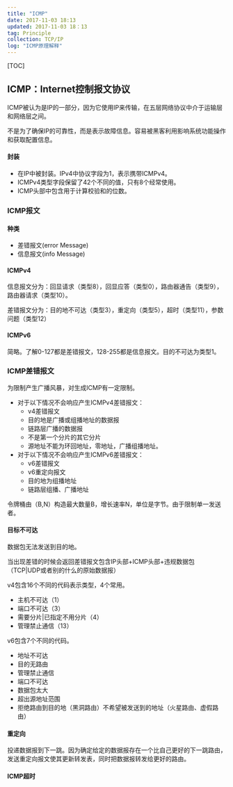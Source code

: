 ```yaml
---
title: "ICMP"
date: 2017-11-03 18:13
updated: 2017-11-03 18：13
tag: Principle
collection: TCP/IP
log: "ICMP原理解释"
---
```


[TOC]

## ICMP：Internet控制报文协议

ICMP被认为是IP的一部分，因为它使用IP来传输，在五层网络协议中介于运输层和网络层之间。

不是为了确保IP的可靠性，而是表示故障信息。容易被黑客利用影响系统功能操作和获取配置信息。

#### 封装

* 在IP中被封装。IPv4中协议字段为1，表示携带ICMPv4。
* ICMPv4类型字段保留了42个不同的值，只有8个经常使用。
* ICMP头部中包含用于计算校验和的位数。

### ICMP报文

#### 种类

* 差错报文(error Message)
* 信息报文(info Message)

#### ICMPv4

信息报文分为：回显请求（类型8），回显应答（类型0），路由器通告（类型9），路由器请求（类型10）。

差错报文分为：目的地不可达（类型3），重定向（类型5），超时（类型11），参数问题（类型12）

#### ICMPv6

简略。了解0-127都是差错报文，128-255都是信息报文。目的不可达为类型1。

### ICMP差错报文

为限制产生广播风暴，对生成ICMP有一定限制。

* 对于以下情况不会响应产生ICMPv4差错报文：
  * v4差错报文
  * 目的地是广播或组播地址的数据报
  * 链路层广播的数据报
  * 不是第一个分片的其它分片
  * 源地址不能为环回地址，零地址，广播组播地址。
* 对于以下情况不会响应产生ICMPv6差错报文：
  * v6差错报文
  * v6重定向报文
  * 目的地为组播地址
  * 链路层组播、广播地址

令牌桶由（B,N）构造最大数量B，增长速率N，单位是字节。由于限制单一发送者。

#### 目标不可达

数据包无法发送到目的地。

当出现差错的时候会返回差错报文包含IP头部+ICMP头部+违规数据包（TCP|UDP或者别的什么的原始数据报）

v4包含16个不同的代码表示类型，4个常用。

* 主机不可达（1）
* 端口不可达（3）
* 需要分片|已指定不用分片（4）
* 管理禁止通信（13）

v6包含7个不同的代码。

* 地址不可达
* 目的无路由
* 管理禁止通信
* 端口不可达
* 数据包太大
* 超出源地址范围
* 拒绝路由到目的地（黑洞路由）不希望被发送到的地址（火星路由、虚假路由）

#### 重定向

投递数据报到下一跳。因为确定给定的数据报存在一个比自己更好的下一跳路由，发送重定向报文使其更新转发表，同时把数据报转发给更好的路由。

#### ICMP超时